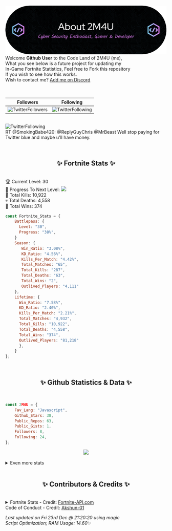 
  ![Header](./src/github-banner.png)
  <br>
  Welcome **Github User** to the Code Land of 2M4U (me),<br>
  What you see below is a future project for updating my<br>
  In-Game Fortnite Statistics, Feel free to Fork this repository<br>
  If you wish to see how this works.
  <br>
  Wish to contact me? [Add me on Discord](https://tinyurl.com/addmeondiscord)
  <br><br>
  <br>
  
  | Followers  | Following |
  | ---------- |:---------:|
  | ![TwitterFollowers](https://img.shields.io/badge/Twitter%20Followers-82-blue)  | ![TwitterFollowing](https://img.shields.io/badge/Twitter%20Following-281-blue)  |


  <br>![TwitterFollowing](https://img.shields.io/badge/Latest%20Tweet--blue)<br>
  RT @SmokingBabe420: @ReplyGuyChris @MrBeast Well stop paying for Twitter blue and maybe u'll have money.
   
  <br><h2 align="center"> ✨ Fortnite Stats ✨</h2><br>
  🏆 Current Level: 30<br>
  🎉 Progress To Next Level: ![](https://geps.dev/progress/38)<br>
  🎯 Total Kills: 10,922<br>
  💀 Total Deaths: 4,558<br>
  👑 Total Wins: 374<br>

```js
const Fortnite_Stats = {
    Battlepass: {
      Level: "30",
      Progress: "38%",    
    }
    Season: { 
       Win_Ratio: "3.08%",
       KD_Ratio: "4.56%",
       Kills_Per_Match: "4.42%",
       Total_Matches: "65",
       Total_Kills: "287",
       Total_Deaths: "63",
       Total_Wins: "2",
       Outlived_Players: "4,111"
    },
    Lifetime: {
      Win_Ratio: "7.58%",
      KD_Ratio: "2.40%",
      Kills_Per_Match: "2.21%",
      Total_Matches: "4,932",
      Total_Kills: "10,922",
      Total_Deaths: "4,558",
      Total_Wins: "374",
      Outlived_Players: "81,218"
      },
    }
}; 
```


<br><h2 align="center"> ✨ Github Statistics & Data ✨</h2><br>

```js
const 2M4U = {
    Fav_Lang: "Javascript",
    Github_Stars: 38,
    Public_Repos: 63,
    Public_Gists: 1,
    Followers: 8,
    Following: 24,
}; 
```

<p align="center">
<img src="https://github-readme-streak-stats.herokuapp.com/?user=2M4U&theme=tokyonight">
</p>
<details>
  <summary>
      Even more stats
  </summary>
  <p align="center">
    <img src="https://github-profile-trophy.vercel.app/?username=2M4U&theme=dracula">
    <img src="https://github-readme-stats.vercel.app/api?username=2M4U&theme=tokyonight&count_private=true&show_icons=true&include_all_commits=true">
  </p>
</details>
<br><h2 align="center"> ✨ Contributors & Credits ✨</h2><br>
<details>
  <summary>
      Fortnite Stats - Credit: <a href="https://fortnite-api.com/?utm_source=github.com/2M4U/2M4U">Fortnite-API.com</a><br>
      Code of Conduct - Credit: <a href="https://github.com/Akshun-01">Akshun-01</a>
  </summary>
</details>

<!-- Last updated on Fri Dec 23 2022 21:20:20 GMT+0000 (Coordinated Universal Time) ;-;-->
<i>Last updated on  Fri 23rd Dec @ 21:20:20 using magic<br>
Script Optimization; RAM Usage: 14.60</i>✨